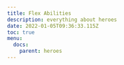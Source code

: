 ```yaml
---
title: Flex Abilities
description: everything about heroes
date: 2022-01-05T09:36:33.115Z
toc: true
menu:
  docs:
    parent: heroes
---
```

